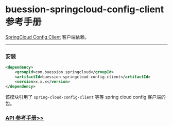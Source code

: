# buession-springcloud-config-client 参考手册


[SpringCloud Config Client](https://spring.io/projects/spring-cloud-config) 客户端依赖。


---


### 安装

```xml
<dependency>
    <groupId>com.buession.springcloud</groupId>
    <artifactId>buession-springcloud-config-client</artifactId>
    <version>x.x.x</version>
</dependency>
```

该模块引用了 `spring-cloud-config-client` 等等 spring cloud config 客户端的包。


### [API 参考手册>>](https://javadoc.io/static/com.buession.springcloud/buession-springcloud-config-client/2.3.0/)